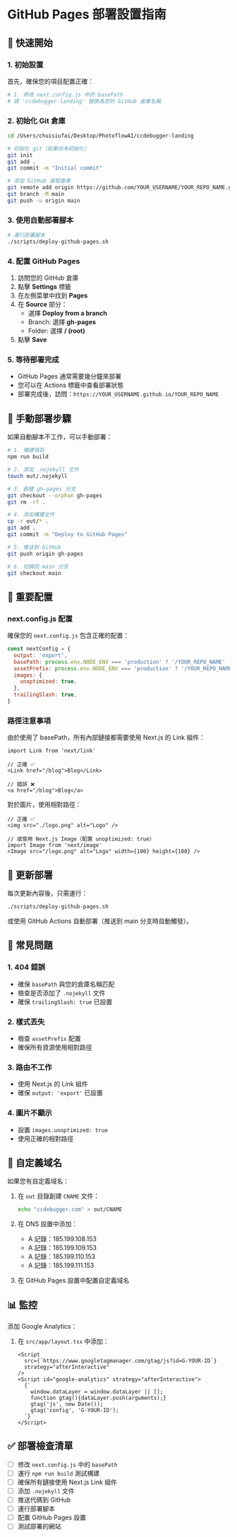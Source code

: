 # GitHub Pages 部署設置指南

## 🚀 快速開始

### 1. 初始設置

首先，確保您的項目配置正確：

```bash
# 1. 修改 next.config.js 中的 basePath
# 將 'ccdebugger-landing' 替換為您的 GitHub 倉庫名稱
```

### 2. 初始化 Git 倉庫

```bash
cd /Users/chuisiufai/Desktop/PhotoflowAI/ccdebugger-landing

# 初始化 git（如果尚未初始化）
git init
git add .
git commit -m "Initial commit"

# 添加 GitHub 遠程倉庫
git remote add origin https://github.com/YOUR_USERNAME/YOUR_REPO_NAME.git
git branch -M main
git push -u origin main
```

### 3. 使用自動部署腳本

```bash
# 運行部署腳本
./scripts/deploy-github-pages.sh
```

### 4. 配置 GitHub Pages

1. 訪問您的 GitHub 倉庫
2. 點擊 **Settings** 標籤
3. 在左側菜單中找到 **Pages**
4. 在 **Source** 部分：
   - 選擇 **Deploy from a branch**
   - Branch: 選擇 **gh-pages**
   - Folder: 選擇 **/ (root)**
5. 點擊 **Save**

### 5. 等待部署完成

- GitHub Pages 通常需要幾分鐘來部署
- 您可以在 Actions 標籤中查看部署狀態
- 部署完成後，訪問：`https://YOUR_USERNAME.github.io/YOUR_REPO_NAME`

## 🔧 手動部署步驟

如果自動腳本不工作，可以手動部署：

```bash
# 1. 構建項目
npm run build

# 2. 添加 .nojekyll 文件
touch out/.nojekyll

# 3. 創建 gh-pages 分支
git checkout --orphan gh-pages
git rm -rf .

# 4. 添加構建文件
cp -r out/* .
git add .
git commit -m "Deploy to GitHub Pages"

# 5. 推送到 GitHub
git push origin gh-pages

# 6. 切換回 main 分支
git checkout main
```

## 📝 重要配置

### next.config.js 配置

確保您的 `next.config.js` 包含正確的配置：

```javascript
const nextConfig = {
  output: 'export',
  basePath: process.env.NODE_ENV === 'production' ? '/YOUR_REPO_NAME' : '',
  assetPrefix: process.env.NODE_ENV === 'production' ? '/YOUR_REPO_NAME' : '',
  images: {
    unoptimized: true,
  },
  trailingSlash: true,
}
```

### 路徑注意事項

由於使用了 basePath，所有內部鏈接都需要使用 Next.js 的 Link 組件：

```tsx
import Link from 'next/link'

// 正確 ✅
<Link href="/blog">Blog</Link>

// 錯誤 ❌
<a href="/blog">Blog</a>
```

對於圖片，使用相對路徑：

```tsx
// 正確 ✅
<img src="./logo.png" alt="Logo" />

// 或使用 Next.js Image（配置 unoptimized: true）
import Image from 'next/image'
<Image src="/logo.png" alt="Logo" width={100} height={100} />
```

## 🔄 更新部署

每次更新內容後，只需運行：

```bash
./scripts/deploy-github-pages.sh
```

或使用 GitHub Actions 自動部署（推送到 main 分支時自動觸發）。

## 🐛 常見問題

### 1. 404 錯誤
- 確保 `basePath` 與您的倉庫名稱匹配
- 檢查是否添加了 `.nojekyll` 文件
- 確保 `trailingSlash: true` 已設置

### 2. 樣式丟失
- 檢查 `assetPrefix` 配置
- 確保所有資源使用相對路徑

### 3. 路由不工作
- 使用 Next.js 的 Link 組件
- 確保 `output: 'export'` 已設置

### 4. 圖片不顯示
- 設置 `images.unoptimized: true`
- 使用正確的相對路徑

## 🌟 自定義域名

如果您有自定義域名：

1. 在 `out` 目錄創建 `CNAME` 文件：
   ```bash
   echo "ccdebugger.com" > out/CNAME
   ```

2. 在 DNS 設置中添加：
   - A 記錄：185.199.108.153
   - A 記錄：185.199.109.153
   - A 記錄：185.199.110.153
   - A 記錄：185.199.111.153

3. 在 GitHub Pages 設置中配置自定義域名

## 📊 監控

添加 Google Analytics：

1. 在 `src/app/layout.tsx` 中添加：
   ```tsx
   <Script
     src={`https://www.googletagmanager.com/gtag/js?id=G-YOUR-ID`}
     strategy="afterInteractive"
   />
   <Script id="google-analytics" strategy="afterInteractive">
     {`
       window.dataLayer = window.dataLayer || [];
       function gtag(){dataLayer.push(arguments);}
       gtag('js', new Date());
       gtag('config', 'G-YOUR-ID');
     `}
   </Script>
   ```

## ✅ 部署檢查清單

- [ ] 修改 `next.config.js` 中的 `basePath`
- [ ] 運行 `npm run build` 測試構建
- [ ] 確保所有鏈接使用 Next.js Link 組件
- [ ] 添加 `.nojekyll` 文件
- [ ] 推送代碼到 GitHub
- [ ] 運行部署腳本
- [ ] 配置 GitHub Pages 設置
- [ ] 測試部署的網站